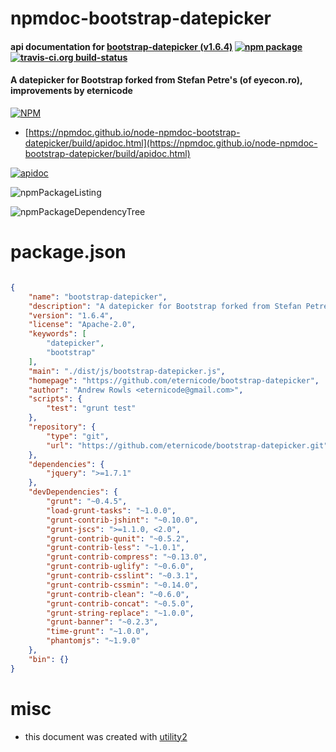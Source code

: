 # npmdoc-bootstrap-datepicker

#### api documentation for  [bootstrap-datepicker (v1.6.4)](https://github.com/eternicode/bootstrap-datepicker)  [![npm package](https://img.shields.io/npm/v/npmdoc-bootstrap-datepicker.svg?style=flat-square)](https://www.npmjs.org/package/npmdoc-bootstrap-datepicker) [![travis-ci.org build-status](https://api.travis-ci.org/npmdoc/node-npmdoc-bootstrap-datepicker.svg)](https://travis-ci.org/npmdoc/node-npmdoc-bootstrap-datepicker)

#### A datepicker for Bootstrap forked from Stefan Petre's (of eyecon.ro), improvements by eternicode

[![NPM](https://nodei.co/npm/bootstrap-datepicker.png?downloads=true&downloadRank=true&stars=true)](https://www.npmjs.com/package/bootstrap-datepicker)

- [https://npmdoc.github.io/node-npmdoc-bootstrap-datepicker/build/apidoc.html](https://npmdoc.github.io/node-npmdoc-bootstrap-datepicker/build/apidoc.html)

[![apidoc](https://npmdoc.github.io/node-npmdoc-bootstrap-datepicker/build/screenCapture.buildCi.browser.%252Ftmp%252Fbuild%252Fapidoc.html.png)](https://npmdoc.github.io/node-npmdoc-bootstrap-datepicker/build/apidoc.html)

![npmPackageListing](https://npmdoc.github.io/node-npmdoc-bootstrap-datepicker/build/screenCapture.npmPackageListing.svg)

![npmPackageDependencyTree](https://npmdoc.github.io/node-npmdoc-bootstrap-datepicker/build/screenCapture.npmPackageDependencyTree.svg)



# package.json

```json

{
    "name": "bootstrap-datepicker",
    "description": "A datepicker for Bootstrap forked from Stefan Petre's (of eyecon.ro), improvements by eternicode",
    "version": "1.6.4",
    "license": "Apache-2.0",
    "keywords": [
        "datepicker",
        "bootstrap"
    ],
    "main": "./dist/js/bootstrap-datepicker.js",
    "homepage": "https://github.com/eternicode/bootstrap-datepicker",
    "author": "Andrew Rowls <eternicode@gmail.com>",
    "scripts": {
        "test": "grunt test"
    },
    "repository": {
        "type": "git",
        "url": "https://github.com/eternicode/bootstrap-datepicker.git"
    },
    "dependencies": {
        "jquery": ">=1.7.1"
    },
    "devDependencies": {
        "grunt": "~0.4.5",
        "load-grunt-tasks": "~1.0.0",
        "grunt-contrib-jshint": "~0.10.0",
        "grunt-jscs": ">=1.1.0, <2.0",
        "grunt-contrib-qunit": "~0.5.2",
        "grunt-contrib-less": "~1.0.1",
        "grunt-contrib-compress": "~0.13.0",
        "grunt-contrib-uglify": "~0.6.0",
        "grunt-contrib-csslint": "~0.3.1",
        "grunt-contrib-cssmin": "~0.14.0",
        "grunt-contrib-clean": "~0.6.0",
        "grunt-contrib-concat": "~0.5.0",
        "grunt-string-replace": "~1.0.0",
        "grunt-banner": "~0.2.3",
        "time-grunt": "~1.0.0",
        "phantomjs": "~1.9.0"
    },
    "bin": {}
}
```



# misc
- this document was created with [utility2](https://github.com/kaizhu256/node-utility2)
